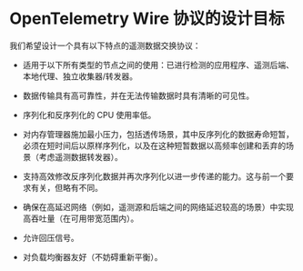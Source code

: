 <!--
 * @Date: 2023-12-05 17:29:51
 * @LastEditors: czzou
 * @LastEditTime: 2023-12-10 16:18:46
 * @FilePath: /opentelemetry/opentelemetry-proto/docs/design-goals.cn.md
-->
# OpenTelemetry Wire 协议的设计目标

我们希望设计一个具有以下特点的遥测数据交换协议：

- 适用于以下所有类型的节点之间的使用：已进行检测的应用程序、遥测后端、本地代理、独立收集器/转发器。

- 数据传输具有高可靠性，并在无法传输数据时具有清晰的可见性。

- 序列化和反序列化的 CPU 使用率低。

- 对内存管理器施加最小压力，包括透传场景，其中反序列化的数据寿命短暂，必须在短时间后以原样序列化，以及在这种短暂数据以高频率创建和丢弃的场景（考虑遥测数据转发器）。

- 支持高效修改反序列化数据并再次序列化以进一步传递的能力。这与前一个要求有关，但略有不同。

- 确保在高延迟网络（例如，遥测源和后端之间的网络延迟较高的场景）中实现高吞吐量（在可用带宽范围内）。

- 允许回压信号。

- 对负载均衡器友好（不妨碍重新平衡）。